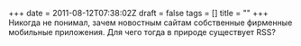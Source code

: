 +++
date = 2011-08-12T07:38:02Z
draft = false
tags = []
title = ""
+++
Никогда не понимал, зачем новостным сайтам собственные фирменные мобильные приложения. Для чего тогда в природе существует RSS?